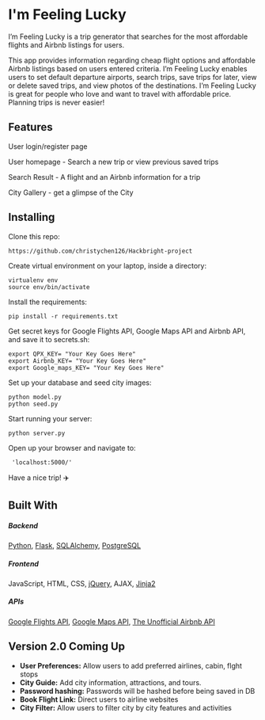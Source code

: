 # I'm Feeling Lucky 


I’m Feeling Lucky is a trip generator that searches for the most affordable flights and Airbnb listings for users.

This app provides information regarding cheap flight options and affordable Airbnb listings based on users entered criteria.  I’m Feeling Lucky enables users to set default departure airports, search trips, save trips for later, view or delete saved trips, and view photos of the destinations. I’m Feeling Lucky is great for people who love and want to travel with affordable price. Planning trips is never easier!


## Features

User login/register page

User homepage - Search a new trip or view previous saved trips

Search Result - A flight and an Airbnb information for a trip

City Gallery - get a glimpse of the City



## Installing


Clone this repo:

```
https://github.com/christychen126/Hackbright-project
```

Create virtual environment on your laptop, inside a directory:

```
virtualenv env
source env/bin/activate
```

Install the requirements:

```
pip install -r requirements.txt
```

Get secret keys for Google Flights API, Google Maps API and Airbnb API, and save it to secrets.sh:

```
export QPX_KEY= "Your Key Goes Here"
export Airbnb_KEY= "Your Key Goes Here"
export Google_maps_KEY= "Your Key Goes Here"
```

Set up your database and seed city images:

```
python model.py
python seed.py
```

Start running your server:

```
python server.py
```

Open up your browser and navigate to:

```
 'localhost:5000/'
```

Have a nice trip!  :airplane:



## Built With                   


##### Backend

[Python](https://www.python.org/), [Flask](http://flask.pocoo.org/), [SQLAlchemy](http://www.sqlalchemy.org/), [PostgreSQL](https://www.postgresql.org/)

##### Frontend

JavaScript, HTML, CSS, [jQuery](https://jquery.com/), AJAX, [Jinja2](http://jinja.pocoo.org/docs/dev/)

##### APIs

[Google Flights API](https://developers.google.com/qpx-express/), [Google Maps API](https://developers.google.com/maps/), [The Unofficial Airbnb API](http://airbnbapi.org/)


## Version 2.0 Coming Up 

- **User Preferences:** Allow users to add preferred airlines, cabin, flght stops
- **City Guide:** Add city information, attractions, and tours.
- **Password hashing:** Passwords will be hashed before being saved in DB
- **Book Flight Link:** Direct users to airline websites
- **City Filter:** Allow users to filter city by city features and activities


